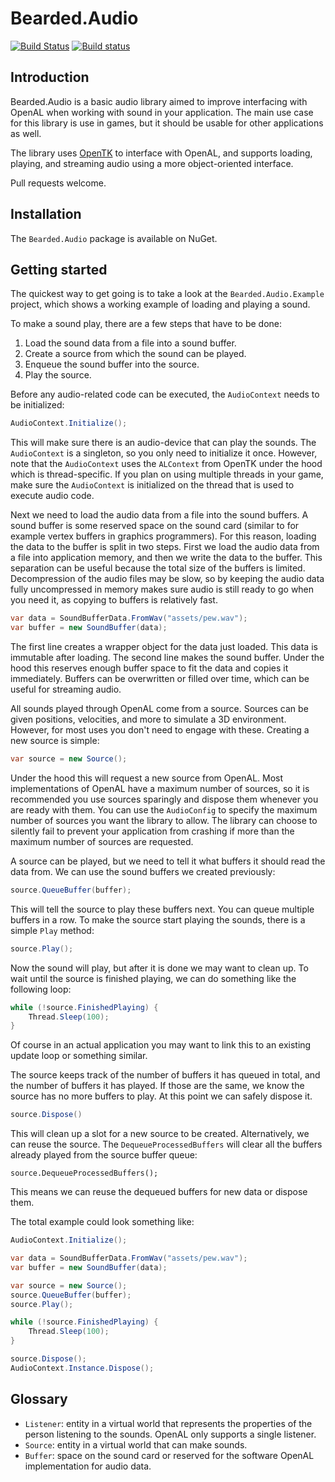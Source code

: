 # Bearded.Audio

[![Build Status](https://travis-ci.org/beardgame/audio.svg?branch=develop)](https://travis-ci.org/beardgame/audio)
[![Build status](https://ci.appveyor.com/api/projects/status/5io5jwkdg995p5o0?svg=true)](https://ci.appveyor.com/project/tomrijnbeek/tomrijnbeek-audio)

## Introduction

Bearded.Audio is a basic audio library aimed to improve interfacing with OpenAL when working with sound in your application. The main use case for this library is use in games, but it should be usable for other applications as well.

The library uses [OpenTK](https://github.com/opentk/opentk) to interface with OpenAL, and supports loading, playing, and streaming audio using a more object-oriented interface.

Pull requests welcome.

## Installation

The `Bearded.Audio` package is available on NuGet.

## Getting started

The quickest way to get going is to take a look at the `Bearded.Audio.Example` project, which shows a working example of loading and playing a sound.

To make a sound play, there are a few steps that have to be done:

1. Load the sound data from a file into a sound buffer.
2. Create a source from which the sound can be played.
3. Enqueue the sound buffer into the source.
4. Play the source.

Before any audio-related code can be executed, the `AudioContext` needs to be initialized:

```cs
AudioContext.Initialize();
```

This will make sure there is an audio-device that can play the sounds. The `AudioContext` is a singleton, so you only need to initialize it once. However, note that the `AudioContext` uses the `ALContext` from OpenTK under the hood which is thread-specific. If you plan on using multiple threads in your game, make sure the `AudioContext` is initialized on the thread that is used to execute audio code.

Next we need to load the audio data from a file into the sound buffers. A sound buffer is some reserved space on the sound card (similar to for example vertex buffers in graphics programmers). For this reason, loading the data to the buffer is split in two steps. First we load the audio data from a file into application memory, and then we write the data to the buffer. This separation can be useful because the total size of the buffers is limited. Decompression of the audio files may be slow, so by keeping the audio data fully uncompressed in memory makes sure audio is still ready to go when you need it, as copying to buffers is relatively fast.

```cs
var data = SoundBufferData.FromWav("assets/pew.wav");
var buffer = new SoundBuffer(data);
```

The first line creates a wrapper object for the data just loaded. This data is immutable after loading. The second line makes the sound buffer. Under the hood this reserves enough buffer space to fit the data and copies it immediately. Buffers can be overwritten or filled over time, which can be useful for streaming audio.

All sounds played through OpenAL come from a source. Sources can be given positions, velocities, and more to simulate a 3D environment. However, for most uses you don't need to engage with these. Creating a new source is simple:

```cs
var source = new Source();
```

Under the hood this will request a new source from OpenAL. Most implementations of OpenAL have a maximum number of sources, so it is recommended you use sources sparingly and dispose them whenever you are ready with them. You can use the `AudioConfig` to specify the maximum number of sources you want the library to allow. The library can choose to silently fail to prevent your application from crashing if more than the maximum number of sources are requested.

A source can be played, but we need to tell it what buffers it should read the data from. We can use the sound buffers we created previously:

```cs
source.QueueBuffer(buffer);
```

This will tell the source to play these buffers next. You can queue multiple buffers in a row. To make the source start playing the sounds, there is a simple `Play` method:

```cs
source.Play();
```

Now the sound will play, but after it is done we may want to clean up. To wait until the source is finished playing, we can do something like the following loop:

```cs
while (!source.FinishedPlaying) {
    Thread.Sleep(100);
}
```

Of course in an actual application you may want to link this to an existing update loop or something similar.

The source keeps track of the number of buffers it has queued in total, and the number of buffers it has played. If those are the same, we know the source has no more buffers to play. At this point we can safely dispose it.

```cs
source.Dispose()
```

This will clean up a slot for a new source to be created. Alternatively, we can reuse the source. The `DequeueProcessedBuffers` will clear all the buffers already played from the source buffer queue:

```
source.DequeueProcessedBuffers();
```

This means we can reuse the dequeued buffers for new data or dispose them.

The total example could look something like:

```cs
AudioContext.Initialize();

var data = SoundBufferData.FromWav("assets/pew.wav");
var buffer = new SoundBuffer(data);

var source = new Source();
source.QueueBuffer(buffer);
source.Play();

while (!source.FinishedPlaying) {
    Thread.Sleep(100);
}

source.Dispose();
AudioContext.Instance.Dispose();
```

## Glossary

* `Listener`: entity in a virtual world that represents the properties of the person listening to the sounds. OpenAL only supports a single listener.
* `Source`: entity in a virtual world that can make sounds.
* `Buffer`: space on the sound card or reserved for the software OpenAL implementation for audio data.
